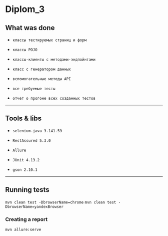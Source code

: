 # Diplom_3

## What was done
*     классы тестируемых страниц и форм
*     классы POJO
*     классы-клиенты с методами-эндпойнтами
*     класс с генератором данных
*     вспомогательные методы API
*     все требуемые тесты
*     отчет о прогоне всех созданных тестов
___
## Tools & libs
*     selenium-java 3.141.59
*     RestAssured 5.3.0
*     Allure
*     JUnit 4.13.2
*     gson 2.10.1
___
## Running tests
`mvn clean test -DbrowserName=chrome`
`mvn clean test -DbrowserName=yandexBrowser`
### Creating a report
`mvn allure:serve`